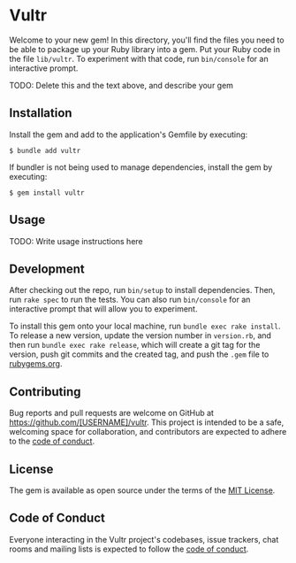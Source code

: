 # Vultr

Welcome to your new gem! In this directory, you'll find the files you need to be able to package up your Ruby library into a gem. Put your Ruby code in the file `lib/vultr`. To experiment with that code, run `bin/console` for an interactive prompt.

TODO: Delete this and the text above, and describe your gem

## Installation

Install the gem and add to the application's Gemfile by executing:

    $ bundle add vultr

If bundler is not being used to manage dependencies, install the gem by executing:

    $ gem install vultr

## Usage

TODO: Write usage instructions here

## Development

After checking out the repo, run `bin/setup` to install dependencies. Then, run `rake spec` to run the tests. You can also run `bin/console` for an interactive prompt that will allow you to experiment.

To install this gem onto your local machine, run `bundle exec rake install`. To release a new version, update the version number in `version.rb`, and then run `bundle exec rake release`, which will create a git tag for the version, push git commits and the created tag, and push the `.gem` file to [rubygems.org](https://rubygems.org).

## Contributing

Bug reports and pull requests are welcome on GitHub at https://github.com/[USERNAME]/vultr. This project is intended to be a safe, welcoming space for collaboration, and contributors are expected to adhere to the [code of conduct](https://github.com/[USERNAME]/vultr/blob/main/CODE_OF_CONDUCT.md).

## License

The gem is available as open source under the terms of the [MIT License](https://opensource.org/licenses/MIT).

## Code of Conduct

Everyone interacting in the Vultr project's codebases, issue trackers, chat rooms and mailing lists is expected to follow the [code of conduct](https://github.com/[USERNAME]/vultr/blob/main/CODE_OF_CONDUCT.md).
